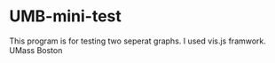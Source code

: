 # UMB-mini-test
This program is for testing two seperat graphs. I used vis.js framwork.
UMass Boston
